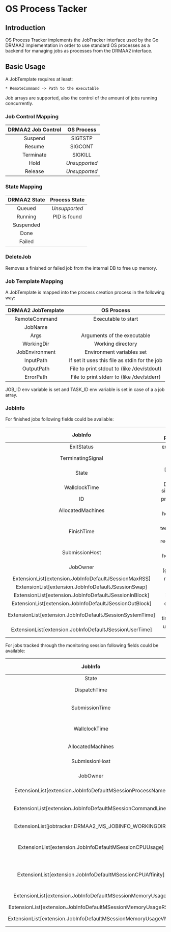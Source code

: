 # OS Process Tacker

## Introduction

OS Process Tracker implements the JobTracker interface used by the Go DRMAA2 implementation
in order to use standard OS processes as a backend for managing jobs as processes from the
DRMAA2 interface.

## Basic Usage

A JobTemplate requires at least:

    * RemoteCommand -> Path to the executable 

Job arrays are supported, also the control of the amount of jobs running concurrently.

### Job Control Mapping

| DRMAA2 Job Control | OS Process      |
| :-----------------:|:---------------:|
| Suspend            |  SIGTSTP        |
| Resume             |  SIGCONT        |
| Terminate          |  SIGKILL        |
| Hold               | *Unsupported*   |
| Release            | *Unsupported*   |

### State Mapping

| DRMAA2 State   | Process State       |
|:--------------:|:-------------------:|
| Queued         | *Unsupported*       |
| Running        | PID is found        |
| Suspended      |                     |
| Done           |                     |
| Failed         |                     |

### DeleteJob

Removes a finished or failed job from the internal DB to free up memory.

### Job Template Mapping

A JobTemplate is mapped into the process creation process in the following way:

| DRMAA2 JobTemplate   | OS Process                  |
| :-------------------:|:---------------------------:|
| RemoteCommand        | Executable to start         |
| JobName              |                             |
| Args                 | Arguments of the executable |
| WorkingDir           | Working directory           |
| JobEnvironment       | Environment variables set   |
| InputPath            | If set it uses this file as stdin for the job |
| OutputPath           | File to print stdout to (like /dev/stdout) |
| ErrorPath            | File to print stderr to (like /dev/stderr) |

JOB_ID env variable is set and TASK_ID env variable is set in case of a a job array.

### JobInfo

For finished jobs following fields could be available:

| JobInfo              | OS Process                  |
| :-------------------:|:---------------------------:|
| ExitStatus           | exit status                 |
| TerminatingSignal    | signal name                 |
| State                | Done or Failed              |
| WallclockTime        | Duration since start        |
| ID                   | process ID                  |
| AllocatedMachines    | local hostname              |
| FinishTime           | time termination is recognized |
| SubmissionHost       | local hostname              |
| JobOwner             | user ID (getuid())          |
| ExtensionList[extension.JobInfoDefaultJSessionMaxRSS]     | maxRSS |
| ExtensionList[extension.JobInfoDefaultJSessionSwap]       | nswap |
| ExtensionList[extension.JobInfoDefaultJSessionInBlock]    | inblock |
| ExtensionList[extension.JobInfoDefaultJSessionOutBlock]   | oublock |
| ExtensionList[extension.JobInfoDefaultJSessionSystemTime] | system time in ms |
| ExtensionList[extension.JobInfoDefaultJSessionUserTime]   | user time in ms |

For jobs tracked through the monitoring session following fields could be available:

| JobInfo              | OS Process                  |
| :-------------------:|:---------------------------:|
| State                | Running                     |
| DispatchTime         | Start time of process       |
| SubmissionTime       | Same as dispatch time       |
| WallclockTime        | now - dispatch time         |
| AllocatedMachines    | local hostname              |
| SubmissionHost       | local hostname              |
| JobOwner             | user ID (getuid())          |
| ExtensionList[extension.JobInfoDefaultMSessionProcessName] | process name |
| ExtensionList[extension.JobInfoDefaultMSessionCommandLine] | command line command |
| ExtensionList[jobtracker.DRMAA2_MS_JOBINFO_WORKINGDIR]     | working directory |
| ExtensionList[extension.JobInfoDefaultMSessionCPUUsage]   | how many percent of CPU time is used |
| ExtensionList[extension.JobInfoDefaultMSessionCPUAffinity] | CPU affinity list (space separated) |
| ExtensionList[extension.JobInfoDefaultMSessionMemoryUsage]   | memory usage info |
| ExtensionList[extension.JobInfoDefaultMSessionMemoryUsageRSS]   | RSS usage |
| ExtensionList[extension.JobInfoDefaultMSessionMemoryUsageVMS]   | VMS usage |
